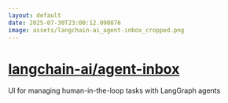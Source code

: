 ```yaml
---
layout: default
date: 2025-07-30T23:00:12.090876
image: assets/langchain-ai_agent-inbox_cropped.png
---
```


# [langchain-ai/agent-inbox](https://github.com/langchain-ai/agent-inbox)

UI for managing human-in-the-loop tasks with LangGraph agents
